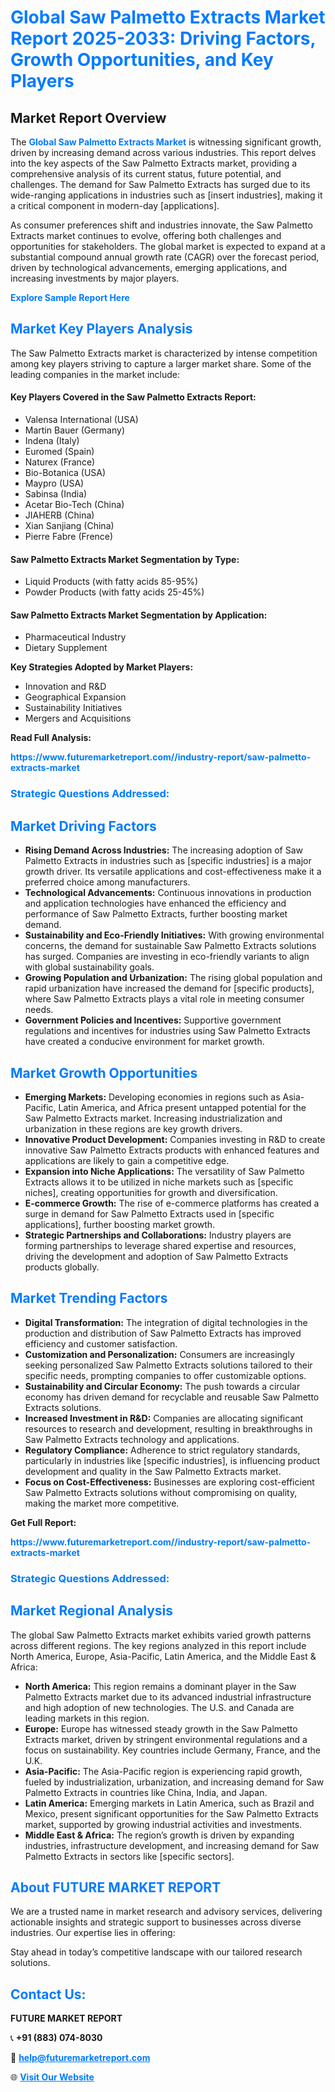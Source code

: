 <h1 style="color: #007BFF;">Global Saw Palmetto Extracts Market Report 2025-2033: Driving Factors, Growth Opportunities, and Key Players</h1>

<section id="overview">
<h2>Market Report Overview</h2>
<p>The <a href="https://www.futuremarketreport.com//industry-report/saw-palmetto-extracts-market" style="color: #007BFF; text-decoration: none;"><strong>Global Saw Palmetto Extracts Market</strong></a> is witnessing significant growth, driven by increasing demand across various industries. This report delves into the key aspects of the Saw Palmetto Extracts market, providing a comprehensive analysis of its current status, future potential, and challenges. The demand for Saw Palmetto Extracts has surged due to its wide-ranging applications in industries such as [insert industries], making it a critical component in modern-day [applications].</p>
<p>As consumer preferences shift and industries innovate, the Saw Palmetto Extracts market continues to evolve, offering both challenges and opportunities for stakeholders. The global market is expected to expand at a substantial compound annual growth rate (CAGR) over the forecast period, driven by technological advancements, emerging applications, and increasing investments by major players.</p>
</section>

<section id="overview">
<p><a href="https://www.futuremarketreport.com//request-sample/reportId=60825" style="color: #007BFF; text-decoration: none;"><strong>Explore Sample Report Here</strong></a></p>
</section>

<section id="key-players">
<h2 style="color: #007BFF;">Market Key Players Analysis</h2>
<p>The Saw Palmetto Extracts market is characterized by intense competition among key players striving to capture a larger market share. Some of the leading companies in the market include:</p>
<h4>Key Players Covered in the Saw Palmetto Extracts Report:</h4>
<ul><li>Valensa International (USA)</li><li>Martin Bauer (Germany)</li><li>Indena (Italy)</li><li>Euromed (Spain)</li><li>Naturex (France)</li><li>Bio-Botanica (USA)</li><li>Maypro (USA)</li><li>Sabinsa (India)</li><li>Acetar Bio-Tech (China)</li><li>JIAHERB (China)</li><li>Xian Sanjiang (China)</li><li>Pierre Fabre (Frence)</li></ul>
<h4>Saw Palmetto Extracts Market Segmentation by Type:</h4>
<ul><li>Liquid Products (with fatty acids 85-95%)</li><li>Powder Products (with fatty acids 25-45%)</li></ul>

<h4>Saw Palmetto Extracts Market Segmentation by Application:</h4>
<ul><li>Pharmaceutical Industry</li><li>Dietary Supplement</li></ul>
<p><strong>Key Strategies Adopted by Market Players:</strong></p>
<ul>
<li>Innovation and R&D</li>
<li>Geographical Expansion</li>
<li>Sustainability Initiatives</li>
<li>Mergers and Acquisitions</li>
</ul>
</section>

<section>
<p><strong>Read Full Analysis: </strong></p><a href="https://www.futuremarketreport.com//industry-report/saw-palmetto-extracts-market" style="color: #007BFF; text-decoration: none;"><strong>https://www.futuremarketreport.com//industry-report/saw-palmetto-extracts-market</strong></a>
<h3 style="color: #007BFF;">Strategic Questions Addressed:</h3>
</section>

<section id="driving-factors">
<h2 style="color: #007BFF;">Market Driving Factors</h2>
<ul>
<li><strong>Rising Demand Across Industries:</strong> The increasing adoption of Saw Palmetto Extracts in industries such as [specific industries] is a major growth driver. Its versatile applications and cost-effectiveness make it a preferred choice among manufacturers.</li>
<li><strong>Technological Advancements:</strong> Continuous innovations in production and application technologies have enhanced the efficiency and performance of Saw Palmetto Extracts, further boosting market demand.</li>
<li><strong>Sustainability and Eco-Friendly Initiatives:</strong> With growing environmental concerns, the demand for sustainable Saw Palmetto Extracts solutions has surged. Companies are investing in eco-friendly variants to align with global sustainability goals.</li>
<li><strong>Growing Population and Urbanization:</strong> The rising global population and rapid urbanization have increased the demand for [specific products], where Saw Palmetto Extracts plays a vital role in meeting consumer needs.</li>
<li><strong>Government Policies and Incentives:</strong> Supportive government regulations and incentives for industries using Saw Palmetto Extracts have created a conducive environment for market growth.</li>
</ul>
</section>

<section id="growth-opportunities">
<h2 style="color: #007BFF;">Market Growth Opportunities</h2>
<ul>
<li><strong>Emerging Markets:</strong> Developing economies in regions such as Asia-Pacific, Latin America, and Africa present untapped potential for the Saw Palmetto Extracts market. Increasing industrialization and urbanization in these regions are key growth drivers.</li>
<li><strong>Innovative Product Development:</strong> Companies investing in R&D to create innovative Saw Palmetto Extracts products with enhanced features and applications are likely to gain a competitive edge.</li>
<li><strong>Expansion into Niche Applications:</strong> The versatility of Saw Palmetto Extracts allows it to be utilized in niche markets such as [specific niches], creating opportunities for growth and diversification.</li>
<li><strong>E-commerce Growth:</strong> The rise of e-commerce platforms has created a surge in demand for Saw Palmetto Extracts used in [specific applications], further boosting market growth.</li>
<li><strong>Strategic Partnerships and Collaborations:</strong> Industry players are forming partnerships to leverage shared expertise and resources, driving the development and adoption of Saw Palmetto Extracts products globally.</li>
</ul>
</section>

<section id="trending-factors">
<h2 style="color: #007BFF;">Market Trending Factors</h2>
<ul>
<li><strong>Digital Transformation:</strong> The integration of digital technologies in the production and distribution of Saw Palmetto Extracts has improved efficiency and customer satisfaction.</li>
<li><strong>Customization and Personalization:</strong> Consumers are increasingly seeking personalized Saw Palmetto Extracts solutions tailored to their specific needs, prompting companies to offer customizable options.</li>
<li><strong>Sustainability and Circular Economy:</strong> The push towards a circular economy has driven demand for recyclable and reusable Saw Palmetto Extracts solutions.</li>
<li><strong>Increased Investment in R&D:</strong> Companies are allocating significant resources to research and development, resulting in breakthroughs in Saw Palmetto Extracts technology and applications.</li>
<li><strong>Regulatory Compliance:</strong> Adherence to strict regulatory standards, particularly in industries like [specific industries], is influencing product development and quality in the Saw Palmetto Extracts market.</li>
<li><strong>Focus on Cost-Effectiveness:</strong> Businesses are exploring cost-efficient Saw Palmetto Extracts solutions without compromising on quality, making the market more competitive.</li>
</ul>
</section>

<section>
<p><strong>Get Full Report: </strong></p><a href="https://www.futuremarketreport.com//industry-report/saw-palmetto-extracts-market" style="color: #007BFF; text-decoration: none;"><strong>https://www.futuremarketreport.com//industry-report/saw-palmetto-extracts-market</strong></a>
<h3 style="color: #007BFF;">Strategic Questions Addressed:</h3>
</section>


<section id="regional-analysis">
<h2 style="color: #007BFF;">Market Regional Analysis</h2>
<p>The global Saw Palmetto Extracts market exhibits varied growth patterns across different regions. The key regions analyzed in this report include North America, Europe, Asia-Pacific, Latin America, and the Middle East & Africa:</p>
<ul>
<li><strong>North America:</strong> This region remains a dominant player in the Saw Palmetto Extracts market due to its advanced industrial infrastructure and high adoption of new technologies. The U.S. and Canada are leading markets in this region.</li>
<li><strong>Europe:</strong> Europe has witnessed steady growth in the Saw Palmetto Extracts market, driven by stringent environmental regulations and a focus on sustainability. Key countries include Germany, France, and the U.K.</li>
<li><strong>Asia-Pacific:</strong> The Asia-Pacific region is experiencing rapid growth, fueled by industrialization, urbanization, and increasing demand for Saw Palmetto Extracts in countries like China, India, and Japan.</li>
<li><strong>Latin America:</strong> Emerging markets in Latin America, such as Brazil and Mexico, present significant opportunities for the Saw Palmetto Extracts market, supported by growing industrial activities and investments.</li>
<li><strong>Middle East & Africa:</strong> The region’s growth is driven by expanding industries, infrastructure development, and increasing demand for Saw Palmetto Extracts in sectors like [specific sectors].</li>
</ul>
</section>

<footer>
<h2 style="color: #007BFF;">About FUTURE MARKET REPORT</h2>
<p>We are a trusted name in market research and advisory services, delivering actionable insights and strategic support to businesses across diverse industries. Our expertise lies in offering:</p>

<p>Stay ahead in today’s competitive landscape with our tailored research solutions.</p>

<h2 style="color: #007BFF;">Contact Us:</h2>
<p><strong>FUTURE MARKET REPORT</strong></p>
<p>📞 <strong>+91 (883) 074-8030</strong></p>
<p>📧 <strong><a href="mailto:help@futuremarketreport.com" style="color: #007BFF;">help@futuremarketreport.com</a></strong></p>
<p>🌐 <strong><a href="https://www.futuremarketreport.com/" style="color: #007BFF;">Visit Our Website</a></strong></p>
</footer>